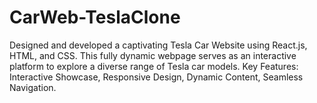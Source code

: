 # CarWeb-TeslaClone
Designed and developed a captivating Tesla Car Website using React.js, HTML, and CSS. This fully  dynamic webpage serves as an interactive platform to explore a diverse range of Tesla car models. Key Features:  Interactive Showcase, Responsive Design, Dynamic Content, Seamless Navigation.
